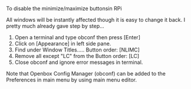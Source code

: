 To disable the minimize/maximize buttonsin RPi

All windows will be instantly affected though it is easy to change it back.
I pretty much already gave step by step...

1. Open a terminal and type obconf then press [Enter]
2. Click on [Appearance] in left side pane.
3. Find under Window Titles..... Button order: [NLIMC]
4. Remove all except "LC" from the Button order: [LC]
5. Close obconf and ignore error messages in terminal.

Note that Openbox Config Manager (obconf) can be added to the Preferences in main menu by using main menu editor.

